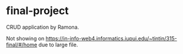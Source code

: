 # final-project

CRUD application by Ramona.

Not showing on https://in-info-web4.informatics.iupui.edu/~tintin/315-final/#/home due to large file.
